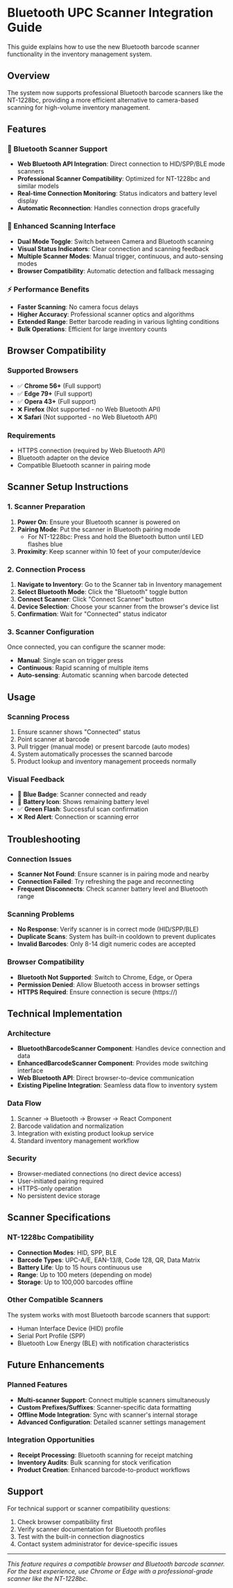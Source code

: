 # Bluetooth UPC Scanner Integration Guide

This guide explains how to use the new Bluetooth barcode scanner functionality in the inventory management system.

## Overview

The system now supports professional Bluetooth barcode scanners like the NT-1228bc, providing a more efficient alternative to camera-based scanning for high-volume inventory management.

## Features

### 🔵 Bluetooth Scanner Support
- **Web Bluetooth API Integration**: Direct connection to HID/SPP/BLE mode scanners
- **Professional Scanner Compatibility**: Optimized for NT-1228bc and similar models
- **Real-time Connection Monitoring**: Status indicators and battery level display
- **Automatic Reconnection**: Handles connection drops gracefully

### 📱 Enhanced Scanning Interface
- **Dual Mode Toggle**: Switch between Camera and Bluetooth scanning
- **Visual Status Indicators**: Clear connection and scanning feedback
- **Multiple Scanner Modes**: Manual trigger, continuous, and auto-sensing modes
- **Browser Compatibility**: Automatic detection and fallback messaging

### ⚡ Performance Benefits
- **Faster Scanning**: No camera focus delays
- **Higher Accuracy**: Professional scanner optics and algorithms  
- **Extended Range**: Better barcode reading in various lighting conditions
- **Bulk Operations**: Efficient for large inventory counts

## Browser Compatibility

### Supported Browsers
- ✅ **Chrome 56+** (Full support)
- ✅ **Edge 79+** (Full support) 
- ✅ **Opera 43+** (Full support)
- ❌ **Firefox** (Not supported - no Web Bluetooth API)
- ❌ **Safari** (Not supported - no Web Bluetooth API)

### Requirements
- HTTPS connection (required by Web Bluetooth API)
- Bluetooth adapter on the device
- Compatible Bluetooth scanner in pairing mode

## Scanner Setup Instructions

### 1. Scanner Preparation
1. **Power On**: Ensure your Bluetooth scanner is powered on
2. **Pairing Mode**: Put the scanner in Bluetooth pairing mode
   - For NT-1228bc: Press and hold the Bluetooth button until LED flashes blue
3. **Proximity**: Keep scanner within 10 feet of your computer/device

### 2. Connection Process
1. **Navigate to Inventory**: Go to the Scanner tab in Inventory management
2. **Select Bluetooth Mode**: Click the "Bluetooth" toggle button
3. **Connect Scanner**: Click "Connect Scanner" button
4. **Device Selection**: Choose your scanner from the browser's device list
5. **Confirmation**: Wait for "Connected" status indicator

### 3. Scanner Configuration
Once connected, you can configure the scanner mode:
- **Manual**: Single scan on trigger press
- **Continuous**: Rapid scanning of multiple items
- **Auto-sensing**: Automatic scanning when barcode detected

## Usage

### Scanning Process
1. Ensure scanner shows "Connected" status
2. Point scanner at barcode
3. Pull trigger (manual mode) or present barcode (auto modes)
4. System automatically processes the scanned barcode
5. Product lookup and inventory management proceeds normally

### Visual Feedback
- 🔵 **Blue Badge**: Scanner connected and ready
- 🔋 **Battery Icon**: Shows remaining battery level
- ✅ **Green Flash**: Successful scan confirmation
- ❌ **Red Alert**: Connection or scanning error

## Troubleshooting

### Connection Issues
- **Scanner Not Found**: Ensure scanner is in pairing mode and nearby
- **Connection Failed**: Try refreshing the page and reconnecting
- **Frequent Disconnects**: Check scanner battery level and Bluetooth range

### Scanning Problems
- **No Response**: Verify scanner is in correct mode (HID/SPP/BLE)
- **Duplicate Scans**: System has built-in cooldown to prevent duplicates
- **Invalid Barcodes**: Only 8-14 digit numeric codes are accepted

### Browser Compatibility
- **Bluetooth Not Supported**: Switch to Chrome, Edge, or Opera
- **Permission Denied**: Allow Bluetooth access in browser settings
- **HTTPS Required**: Ensure connection is secure (https://)

## Technical Implementation

### Architecture
- **BluetoothBarcodeScanner Component**: Handles device connection and data
- **EnhancedBarcodeScanner Component**: Provides mode switching interface
- **Web Bluetooth API**: Direct browser-to-device communication
- **Existing Pipeline Integration**: Seamless data flow to inventory system

### Data Flow
1. Scanner → Bluetooth → Browser → React Component
2. Barcode validation and normalization
3. Integration with existing product lookup service
4. Standard inventory management workflow

### Security
- Browser-mediated connections (no direct device access)
- User-initiated pairing required
- HTTPS-only operation
- No persistent device storage

## Scanner Specifications

### NT-1228bc Compatibility
- **Connection Modes**: HID, SPP, BLE
- **Barcode Types**: UPC-A/E, EAN-13/8, Code 128, QR, Data Matrix
- **Battery Life**: Up to 15 hours continuous use
- **Range**: Up to 100 meters (depending on mode)
- **Storage**: Up to 100,000 barcodes offline

### Other Compatible Scanners
The system works with most Bluetooth barcode scanners that support:
- Human Interface Device (HID) profile
- Serial Port Profile (SPP) 
- Bluetooth Low Energy (BLE) with notification characteristics

## Future Enhancements

### Planned Features
- **Multi-scanner Support**: Connect multiple scanners simultaneously
- **Custom Prefixes/Suffixes**: Scanner-specific data formatting
- **Offline Mode Integration**: Sync with scanner's internal storage
- **Advanced Configuration**: Detailed scanner settings management

### Integration Opportunities
- **Receipt Processing**: Bluetooth scanning for receipt matching
- **Inventory Audits**: Bulk scanning for stock verification
- **Product Creation**: Enhanced barcode-to-product workflows

## Support

For technical support or scanner compatibility questions:
1. Check browser compatibility first
2. Verify scanner documentation for Bluetooth profiles
3. Test with the built-in connection diagnostics
4. Contact system administrator for device-specific issues

---

*This feature requires a compatible browser and Bluetooth barcode scanner. For the best experience, use Chrome or Edge with a professional-grade scanner like the NT-1228bc.*